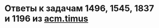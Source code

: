 # Ответы к задачам 1496, 1545, 1837 и 1196 из [acm.timus](http://acm.timus.ru/problemset.aspx?space=1&page=all&skipac=False&sort=difficulty)

